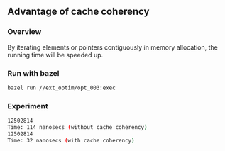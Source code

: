 ## Advantage of cache coherency

### Overview
By iterating elements or pointers contiguously in memory allocation, the running time will be speeded up.

### Run with bazel
```bash
bazel run //ext_optim/opt_003:exec
```

### Experiment
```bash
12502814
Time: 114 nanosecs (without cache coherency)
12502814
Time: 32 nanosecs (with cache coherency)
```